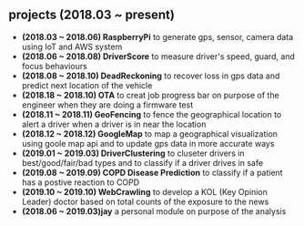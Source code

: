 ## projects (2018.03 ~ present)

- **(2018.03 ~ 2018.06) RaspberryPi** to generate gps, sensor, camera data using IoT and AWS system
- **(2018.06 ~ 2018.08) DriverScore** to measure driver's speed, guard, and focus behaviours
- **(2018.08 ~ 2018.10) DeadReckoning** to recover loss in gps data and predict next location of the vehicle
- **(2018.18 ~ 2018.10) OTA** to creat job progress bar on purpose of the engineer when they are doing a firmware test
- **(2018.11 ~ 2018.11) GeoFencing** to fence the geographical location to alert a driver when a driver is in near the location
- **(2018.12 ~ 2018.12) GoogleMap** to map a geographical visualization using goole map api and to update gps data in more accurate ways
- **(2019.01 ~ 2019.03) DriverClustering** to cluseter drivers in best/good/fair/bad types and to classify if a driver drives in safe
- **(2019.08 ~ 2019.09) COPD Disease Prediction** to classify if a patient has a postive reaction to COPD
- **(2019.10 ~ 2019.10) WebCrawling** to develop a KOL (Key Opinion Leader) doctor based on total counts of the exposure to the news
- **(2018.06 ~ 2019.03)jay** a personal module on purpose of the analysis
